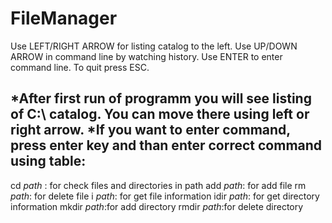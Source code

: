 # FileManager
Use LEFT/RIGHT ARROW for listing catalog to the left.
Use UP/DOWN ARROW in command line by watching history.
Use ENTER to enter command line.
To quit press ESC.

*After first run of programm you will see listing of C:\ catalog. You can move there using left or right arrow.
*If you want to enter command, press enter key and than enter correct command using table:
-----------------------------------------------------
cd *path* : for check files and directories in path 
add *path*: for add file 
rm *path*: for delete file
i *path*: for get file information
idir *path*: for get directory information
mkdir *path*:for add directory 
rmdir *path*:for delete directory
